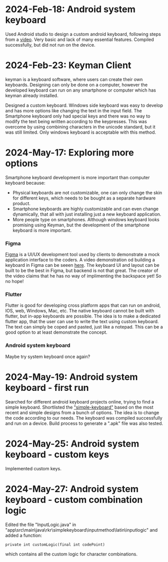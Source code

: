 # 2024-Feb-18: Android system keyboard
Used Android studio to design a custom android keyboard, following steps from a [video](https://www.youtube.com/watch?v=cHzU8LfGSYA).
Very basic and lack of many essential features. Compiled successfully, but did not run on the device.

# 2024-Feb-23: Keyman Client
keyman is a keyboard software, where users can create their own keyboards.
Designing can only be done on a computer, however the developed keyboard can run on any smartphone or computer which has keyman already installed.

Designed a custom keyboard. Windows side keyboard was easy to develop and has more options like changing the text in the input field.
The Smartphone keyboard only had special keys and there was no way to modify the text being written according to the keypresses.
This was overcome by using combining characters in the unicode standard, but it was still limited. Only windows keyboard is acceptable with this method.

# 2024-May-17: Exploring more options
Smartphone keyboard development is more important than computer keyboard because:
- Physical keyboards are not customizable, one can only change the skin for different keys, which needs to be bought as a separate hardware product.
- Smartphone keyboards are highly customizable and can even change dynamically, that all with just installing just a new keyboard application.
- More people type on smartphones.
Although windows keyboard looks promising using Keyman, but the development of the smartphone keyboard is more important.
### Figma
[Figma](https://www.figma.com/) is a UI/UX development tool used by clients to demonstrate a mock application interface to the coders. A video demonstration od building a keyboard in Figma
can be seeen [here](https://www.youtube.com/watch?v=Syk6YWKtxmg&t=384s&pp=ygUOZmlnbWEga2V5Ym9hcmQ%3D). The keyboard UI and layout can be built to be the best in Figma, but backend is not that great.
The creator of the video claims that he has no way of implimenting the backspace yet! So no hope!
### Flutter
Flutter is good for developing cross platform apps that can run on android, IOS, web, Windows, Mac, etc. The native keyboard cannot be built with flutter, but in-app keyboards are possible.
The idea is to make a dedicated flutter app, that the user can use to write the text using custom keyboard. The text can simply be coped and pasted, just like a notepad.
This can be a good option to at least demonstrate the concept.
### Android system keyboard
Maybe try system keyboard once again?

# 2024-May-19: Android system keyboard - first run
Searched for different android keyboard projects online, trying to find a simple keyboard. Shortlisted the ["simple-keyboard"](https://github.com/rkkr/simple-keyboard/tree/master) based on the most recent and simple designs from a bunch of options.
The idea is to change the code according to our needs. The keyboard was compiled successfully and run on a device. Build process to generate a ".apk" file was also tested.

# 2024-May-25: Android system keyboard - custom keys
Implemented custom keys.

# 2024-May-27: Android system keyboard - custom combination logic
Edited the file "InputLogic.java" in "app\src\main\java\rkr\simplekeyboard\inputmethod\latin\inputlogic" and added a function:
```
private int customLogic(final int codePoint)
```
which contains all the custom logic for character combinations.




